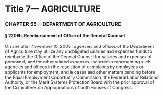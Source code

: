 
# Title 7— AGRICULTURE
### CHAPTER 55— DEPARTMENT OF AGRICULTURE
#### § 2209h. Reimbursement of Office of the General Counsel

On and after November 10, 2005 , agencies and offices of the Department of Agriculture may utilize any unobligated salaries and expenses funds to reimburse the Office of the General Counsel for salaries and expenses of personnel, and for other related expenses, incurred in representing such agencies and offices in the resolution of complaints by employees or applicants for employment, and in cases and other matters pending before the Equal Employment Opportunity Commission, the Federal Labor Relations Authority, or the Merit Systems Protection Board with the prior approval of the Committees on Appropriations of both Houses of Congress.
